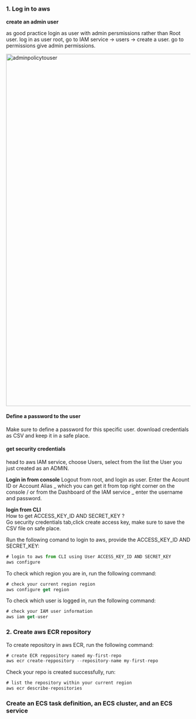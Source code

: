 #

<h1> </h1>
<h3>1. Log in to aws</h3>

**create an admin user**  
  
as good practice login as user with admin persmissions rather than Root user. 
log in as user root, go to IAM service -> users -> create a user. 
go to permissions give admin permissions. 


<div center>
  <img width="961" alt="adminpolicytouser" src="https://github.com/laassiliawissal/ECR-ECS-AutoDeploy/assets/42965555/634cdc11-fa4e-4ba1-a45f-d2f294a37121">
</div>

<h4> Define a password to the user </h4>

Make sure to define a password for this specific user. download credentials as CSV and keep it in a safe place.
<h4> get security credentials</h4>
head to aws IAM service, choose Users, select from the list the User you just created as an ADMIN. 


**Login in from console**
 Logout from root, and login as user. Enter the Acount ID or Account Alias _ which you can get it from top right corner on the console / or from the Dashboard of the IAM service _ enter the username and password.

 

**login from CLI**  
How to get ACCESS_KEY_ID AND SECRET_KEY ?  
Go security credentials tab,click create access key, make sure to save the CSV file on safe place.  
  
Run the following comand to login to aws, provide the ACCESS_KEY_ID AND SECRET_KEY:  
```node.js
# login to aws from CLI using User ACCESS_KEY_ID AND SECRET_KEY
aws configure

```

To check which region you are in, run the following command:

```node.js
# check your current region region
aws configure get region

```

To check which user is logged in, run the following command:

```node.js
# check your IAM user information
aws iam get-user

```

<h3>2. Create aws ECR repository</h3>  
To create repository in aws ECR, run the following command:  


```node.js
# create ECR reppository named my-first-repo
aws ecr create-reppository --repository-name my-first-repo

```
Check your repo is created successfully, run:  
```node.js
# list the repository within your current region
aws ecr describe-repositories

```

<h3>Create an ECS task definition, an ECS cluster, and an ECS service</h3>  

<!--
<h1> title </h1>
<h2> title </h2>
<h3> title </h3>
<h4> title </h4>
<h5> title </h5>
<h6> title </h6>
--> 



